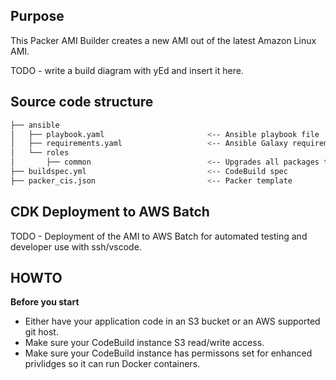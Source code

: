 ## Purpose

This Packer AMI Builder creates a new AMI out of the latest Amazon Linux AMI.

TODO - write a build diagram with yEd and insert it here.

## Source code structure

```bash
├── ansible
│   ├── playbook.yaml                       <-- Ansible playbook file
│   ├── requirements.yaml                   <-- Ansible Galaxy requirements containing additional Roles to be used (CIS, Cloudwatch Logs)
│   └── roles
│       ├── common                          <-- Upgrades all packages through ``yum``
├── buildspec.yml                           <-- CodeBuild spec 
├── packer_cis.json                         <-- Packer template
```

## CDK Deployment to AWS Batch
TODO - Deployment of the AMI to AWS Batch for automated testing and developer use with ssh/vscode.

## HOWTO

**Before you start**

* Either have your application code in an S3 bucket or an AWS supported git host.
* Make sure your CodeBuild instance S3 read/write access.
* Make sure your CodeBuild instance has permissons set for enhanced privlidges so it can run Docker containers.

